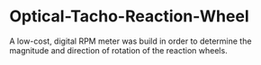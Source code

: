 # Optical-Tacho-Reaction-Wheel
 A low-cost, digital RPM meter was build in order to determine the magnitude and direction of rotation of the reaction wheels.
